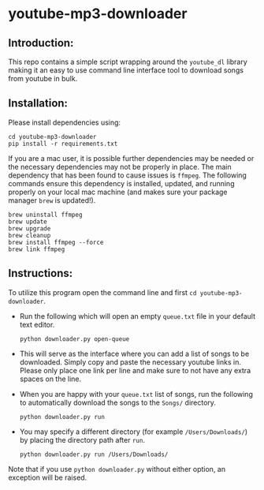 # youtube-mp3-downloader

## Introduction:

This repo contains a simple script wrapping around the `youtube_dl` library
making it an easy to use command line interface tool to download songs from
youtube in bulk. 

## Installation:

Please install dependencies using:

```
cd youtube-mp3-downloader
pip install -r requirements.txt
```

If you are a mac user, it is possible further dependencies may be needed or
the necessary dependencies may not be properly in place. The main dependency
that has been found to cause issues is `ffmpeg`. The following commands
ensure this dependency is installed, updated, and running properly on your 
local mac machine (and makes sure your package manager `brew` is updated!).

```
brew uninstall ffmpeg
brew update
brew upgrade
brew cleanup
brew install ffmpeg --force
brew link ffmpeg
```

## Instructions:

To utilize this program open the command line and first 
`cd youtube-mp3-downloader`.

- Run the following which will open an empty `queue.txt` file in your 
default text editor. 

  ```
  python downloader.py open-queue
  ```

- This will serve as the interface where you can add a list of songs to 
be downloaded. Simply copy and paste the necessary youtube links in. 
Please only place one link per line and make sure to not have any extra 
spaces on the line.

- When you are happy with your `queue.txt` list of songs, run the 
following to automatically download the songs to the
`Songs/` directory.

  ```
  python downloader.py run
  ```

- You may specify a different directory (for example `/Users/Downloads/`)
by placing the directory path after `run`.

  ```
  python downloader.py run /Users/Downloads/
  ```

Note that if you use `python downloader.py` without either option, an exception
will be raised.
